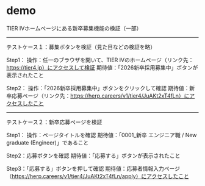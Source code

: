 # demo
TIER IVホームページにある新卒募集機能の検証（一部）

----------------------------------------------------------------------
テストケース１：募集ボタンを検証（見た目などの検証を略）

Step1：
操作：任一のブラウザを開いて、TIER IVのホームページ（リンク先：https://tier4.jp）にアクセスして検証
期待値：「2026新卒採用募集中」ボタンが表示されたこと

Step2：
操作：「2026新卒採用募集中」ボタンをクリックして確認
期待値：新卒応募ページ（リンク先：https://herp.careers/v1/tier4/JuAKt2xT4fLn）にアクセスしたこと

----------------------------------------------------------------------
テストケース２：新卒応募ページを検証

Step1：
操作：ページタイトルを確認
期待値：「0001_新卒 エンジニア職 / New graduate (Engineer)」であること

Step2：応募ボタンを確認
期待値：「応募する」ボタンが表示されたこと

Step3：「応募する」ボタンを押して確認
期待値：応募者情報入力ページ（https://herp.careers/v1/tier4/JuAKt2xT4fLn/apply）にアクセスしたこと

